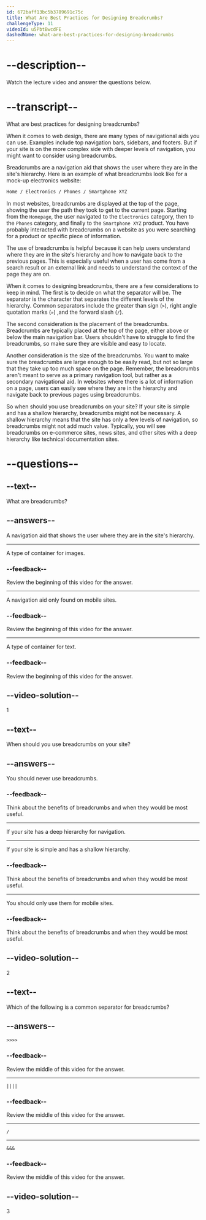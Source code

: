 ```yaml
---
id: 672baff13bc5b3789691c75c
title: What Are Best Practices for Designing Breadcrumbs?
challengeType: 11
videoId: u5PbtBwcdFE
dashedName: what-are-best-practices-for-designing-breadcrumbs
---
```


# --description--

Watch the lecture video and answer the questions below.

# --transcript--

What are best practices for designing breadcrumbs?

When it comes to web design, there are many types of navigational aids you can use. Examples include top navigation bars, sidebars, and footers. But if your site is on the more complex side with deeper levels of navigation, you might want to consider using breadcrumbs.

Breadcrumbs are a navigation aid that shows the user where they are in the site's hierarchy. Here is an example of what breadcrumbs look like for a mock-up electronics website:

```md
Home / Electronics / Phones / Smartphone XYZ
```

In most websites, breadcrumbs are displayed at the top of the page, showing the user the path they took to get to the current page. Starting from the `Homepage`, the user navigated to the `Electronics` category, then to the `Phones` category, and finally to the `Smartphone XYZ` product. You have probably interacted with breadcrumbs on a website as you were searching for a product or specific piece of information.

The use of breadcrumbs is helpful because it can help users understand where they are in the site's hierarchy and how to navigate back to the previous pages. This is especially useful when a user has come from a search result or an external link and needs to understand the context of the page they are on.

When it comes to designing breadcrumbs, there are a few considerations to keep in mind. The first is to decide on what the separator will be. The separator is the character that separates the different levels of the hierarchy. Common separators include the greater than sign (`>`), right angle quotation marks (`»`) ,and the forward slash (`/`).

The second consideration is the placement of the breadcrumbs. Breadcrumbs are typically placed at the top of the page, either above or below the main navigation bar. Users shouldn't have to struggle to find the breadcrumbs, so make sure they are visible and easy to locate.

Another consideration is the size of the breadcrumbs. You want to make sure the breadcrumbs are large enough to be easily read, but not so large that they take up too much space on the page. Remember, the breadcrumbs aren't meant to serve as a primary navigation tool, but rather as a secondary navigational aid. In websites where there is a lot of information on a page, users can easily see where they are in the hierarchy and navigate back to previous pages using breadcrumbs.

So when should you use breadcrumbs on your site? If your site is simple and has a shallow hierarchy, breadcrumbs might not be necessary. A shallow hierarchy means that the site has only a few levels of navigation, so breadcrumbs might not add much value. Typically, you will see breadcrumbs on e-commerce sites, news sites, and other sites with a deep hierarchy like technical documentation sites.

# --questions--

## --text--

What are breadcrumbs?

## --answers--

A navigation aid that shows the user where they are in the site's hierarchy.

---

A type of container for images.

### --feedback--

Review the beginning of this video for the answer.

---

A navigation aid only found on mobile sites.

### --feedback--

Review the beginning of this video for the answer.

---

A type of container for text.

### --feedback--

Review the beginning of this video for the answer.

## --video-solution--

1

## --text--

When should you use breadcrumbs on your site?

## --answers--

You should never use breadcrumbs.

### --feedback--

Think about the benefits of breadcrumbs and when they would be most useful.

---

If your site has a deep hierarchy for navigation.

---

If your site is simple and has a shallow hierarchy.

### --feedback--

Think about the benefits of breadcrumbs and when they would be most useful.

---

You should only use them for mobile sites.

### --feedback--

Think about the benefits of breadcrumbs and when they would be most useful.

## --video-solution--

2

## --text--

Which of the following is a common separator for breadcrumbs?

## --answers--

`>>>>`

### --feedback--

Review the middle of this video for the answer.

---

`||||`

### --feedback--

Review the middle of this video for the answer.

---

`/`

---

`&&&`

### --feedback--

Review the middle of this video for the answer.

## --video-solution--

3
